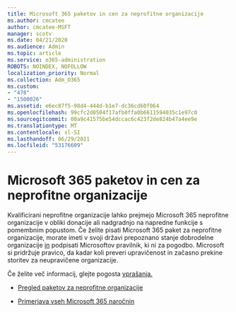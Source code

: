 ```yaml
---
title: Microsoft 365 paketov in cen za neprofitne organizacije
ms.author: cmcatee
author: cmcatee-MSFT
manager: scotv
ms.date: 04/21/2020
ms.audience: Admin
ms.topic: article
ms.service: o365-administration
ROBOTS: NOINDEX, NOFOLLOW
localization_priority: Normal
ms.collection: Adm_O365
ms.custom:
- "478"
- "1500026"
ms.assetid: e6ec87f5-98d4-444d-b1e7-dc36cd60f064
ms.openlocfilehash: 99cfc2d8504f17afb0ffa0b6611594035c1e97c0
ms.sourcegitcommit: 00a9c41575be54dccac6c423f2de824b47a4ee9e
ms.translationtype: MT
ms.contentlocale: sl-SI
ms.lasthandoff: 06/29/2021
ms.locfileid: "53176609"
---
```

# <a name="microsoft-365-for-nonprofit-plans-and-pricing"></a>Microsoft 365 paketov in cen za neprofitne organizacije

Kvalificirani neprofitne organizacije lahko prejmejo Microsoft 365 neprofitne organizacije v obliki donacije ali nadgradnjo na napredne funkcije s pomembnim popustom. Če želite pisati Microsoft 365 paket za neprofitne organizacije, morate imeti v svoji državi prepoznano stanje dobrodelne organizacije [in](https://go.microsoft.com/fwlink/p/?LinkID=330253) podpisati Microsoftov pravilnik, ki ni za pogodbo. Microsoft si pridržuje pravico, da kadar koli preveri upravičenost in začasno prekine storitev za neupravičene organizacije.
  
Če želite več informacij, glejte pogosta [vprašanja.](https://products.office.com/nonprofit/office-365-nonprofit)
  
- [Pregled paketov za neprofitne organizacije](https://products.office.com/nonprofit/office-365-nonprofit-plans-and-pricing?tab=1)

- [Primerjava vseh Microsoft 365 naročnin](https://products.office.com/business/compare-more-office-365-for-business-plans)